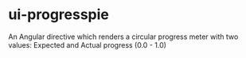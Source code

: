 # ui-progresspie
An Angular directive which renders a circular progress meter with two values: Expected and Actual progress (0.0 - 1.0)

